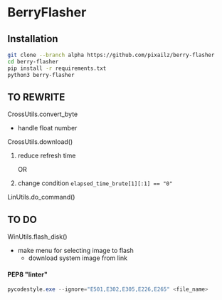 # BerryFlasher

## Installation

```bash
git clone --branch alpha https://github.com/pixailz/berry-flasher
cd berry-flasher
pip install -r requirements.txt
python3 berry-flasher
```

## TO REWRITE
CrossUtils.convert_byte
- handle float number

CrossUtils.download()
1. reduce refresh time

    OR
2. change condition  `elapsed_time_brute[1][:1] == "0"`

LinUtils.do_command()

## TO DO
WinUtils.flash_disk()
- make menu for selecting image to flash
  - download system image from link

#### PEP8 "linter"
```powershell
pycodestyle.exe --ignore="E501,E302,E305,E226,E265" <file_name>
```
